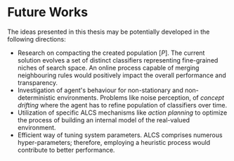 # Future Works
The ideas presented in this thesis may be potentially developed in the following directions:

- Research on compacting the created population $[P]$. The current solution evolves a set of distinct classifiers representing fine-grained niches of search space. An online process capable of merging neighbouring rules would positively impact the overall performance and transparency.
- Investigation of agent's behaviour for non-stationary and non-deterministic environments. Problems like noise perception, of _concept drifting_ where the agent has to refine population of classifiers over time.
- Utilization of specific ALCS mechanisms like _action planning_ to optimize the process of building an internal model of the real-valued environment. 
- Efficient way of tuning system parameters. ALCS comprises numerous hyper-parameters; therefore, employing a heuristic process would contribute to better performance. 
